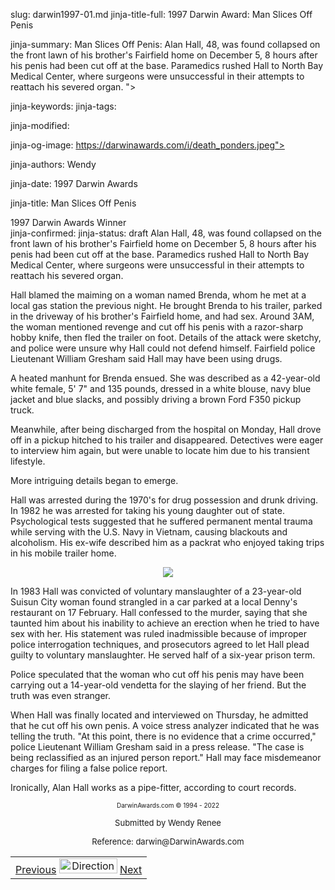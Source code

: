 slug: darwin1997-01.md
jinja-title-full: 1997 Darwin Award: Man Slices Off Penis

jinja-summary: Man Slices Off Penis: Alan Hall, 48, was found collapsed on the front lawn of his brother's Fairfield home on December 5, 8 hours after his penis had been cut off at the base. Paramedics rushed Hall to North Bay Medical Center, where surgeons were unsuccessful in their attempts to reattach his severed organ. ">

jinja-keywords:
jinja-tags:

jinja-modified:

jinja-og-image: https://darwinawards.com/i/death_ponders.jpeg">

jinja-authors: Wendy

jinja-date: 1997 Darwin Awards


jinja-title: Man Slices Off Penis

1997 Darwin Awards Winner<BR>
jinja-confirmed:
jinja-status: draft
Alan Hall, 48, was found collapsed on the front lawn of his brother's Fairfield home on December 5, 8 hours after his penis had been cut off at the base. Paramedics rushed Hall to North Bay Medical Center, where surgeons were unsuccessful in their attempts to reattach his severed organ.<P>
Hall blamed the maiming on a woman named Brenda, whom he met at a local gas station the previous night. He brought Brenda to his trailer, parked in the driveway of his brother's Fairfield home, and had sex. Around 3AM, the woman mentioned revenge and cut off his penis with a razor-sharp hobby knife, then fled the trailer on foot. Details of the attack were sketchy, and police were unsure why Hall could not defend himself. Fairfield police Lieutenant William Gresham said Hall may have been using drugs.<P>
A heated manhunt for Brenda ensued. She was described as a 42-year-old white female, 5' 7" and 135 pounds, dressed in a white blouse, navy blue jacket and blue slacks, and possibly driving a brown Ford F350 pickup truck.<P>
Meanwhile, after being discharged from the hospital on Monday, Hall drove off in a pickup hitched to his trailer and disappeared. Detectives were eager to interview him again, but were unable to locate him due to his transient lifestyle.<P>
More intriguing details began to emerge.<P>
Hall was arrested during the 1970's for drug possession and drunk driving. In 1982 he was arrested for taking his young daughter out of state. Psychological tests suggested that he suffered permanent mental trauma while serving with the U.S. Navy in Vietnam, causing blackouts and alcoholism. His ex-wife described him as a packrat who enjoyed taking trips in his mobile trailer home.
</TD><TD>
<CENTER>
<IMG src="/i/art/gibson/toon12.gif">
</CENTER>
<P>In 1983 Hall was convicted of voluntary manslaughter of a 23-year-old Suisun City woman found strangled in a car parked at a local Denny's restaurant on 17 February. Hall confessed to the murder, saying that she taunted him about his inability to achieve an erection when he tried to have sex with her. His statement was ruled inadmissible because of improper police interrogation techniques, and prosecutors agreed to let Hall plead guilty to voluntary manslaughter. He served half of a six-year prison term.<P>
Police speculated that the woman who cut off his penis may have been carrying out a 14-year-old vendetta for the slaying of her friend. But the truth was even stranger.<P>
When Hall was finally located and interviewed on Thursday, he admitted that he cut off his own penis. A voice stress analyzer indicated that he was telling the truth. "At this point, there is no evidence that a crime occurred," police Lieutenant William Gresham said in a press release. "The case is being reclassified as an injured person report." Hall may face misdemeanor charges for filing a false police report.<P>
Ironically, Alan Hall works as a pipe-fitter, according to court records.
</TD></TR><TR valign="top"><TD colspan="2">
<P><CENTER><FONT size="-7">DarwinAwards.com &copy; 1994 - 2022</FONT></CENTER>
<P><CENTER><FONT size="-1">Submitted by Wendy Renee</FONT></CENTER>
<P><CENTER><FONT size="-1">Reference: darwin@DarwinAwards.com</FONT>
<P><CENTER><FONT size="-1"></FONT>

<!--#include virtual="/inc/votebar_viewvoteonly" -->

</CENTER>
</CENTER></TD></TR></TABLE>
<TABLE width=100% border=0 background="/i/bgmain.jpg" cellspacing=5 cellpadding=10><TR><TD>
<CENTER>
<A href="darwin1996-08.html">Previous</A> <IMG src="/i/arrowani.gif" width="93" height="24" border="0" alt="Directions"> <A href="darwin1997-02.html">Next</A>
</H2>
</CENTER>

<!--#include file=nav_1997.html -->


